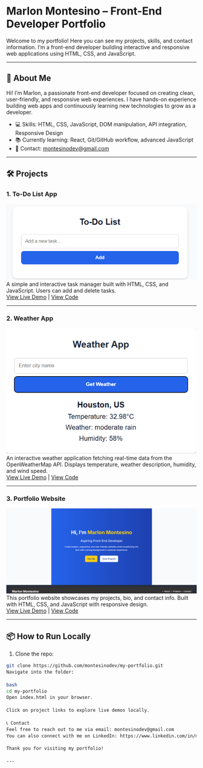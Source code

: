 # Marlon Montesino – Front-End Developer Portfolio

Welcome to my portfolio! Here you can see my projects, skills, and contact information. I’m a front-end developer building interactive and responsive web applications using HTML, CSS, and JavaScript.

---

## 🌟 About Me

Hi! I’m Marlon, a passionate front-end developer focused on creating clean, user-friendly, and responsive web experiences. I have hands-on experience building web apps and continuously learning new technologies to grow as a developer.

- 💻 Skills: HTML, CSS, JavaScript, DOM manipulation, API integration, Responsive Design  
- 📚 Currently learning: React, Git/GitHub workflow, advanced JavaScript  
- 📧 Contact: montesinodev@gmail.com

---

## 🛠 Projects

### 1. To-Do List App
![To-Do App Screenshot](images/todo-screenshot.png)  
A simple and interactive task manager built with HTML, CSS, and JavaScript. Users can add and delete tasks.  
[View Live Demo](todo.html) | [View Code](https://github.com/montesinodev/my-portfolio/tree/main/todo.html)

---

### 2. Weather App
![Weather App Screenshot](images/weather-screenshot.png)  
An interactive weather application fetching real-time data from the OpenWeatherMap API. Displays temperature, weather description, humidity, and wind speed.  
[View Live Demo](weather.html) | [View Code](https://github.com/montesinodev/my-portfolio/tree/main/weather.html)

---

### 3. Portfolio Website
![Portfolio Screenshot](images/portfolio-screenshot.png)  
This portfolio website showcases my projects, bio, and contact info. Built with HTML, CSS, and JavaScript with responsive design.  
[View Live Demo](index.html) | [View Code](https://github.com/montesinodev/my-portfolio)

---

## 📦 How to Run Locally

1. Clone the repo:  
```bash
git clone https://github.com/montesinodev/my-portfolio.git
Navigate into the folder:

bash
cd my-portfolio
Open index.html in your browser.

Click on project links to explore live demos locally.

📞 Contact
Feel free to reach out to me via email: montesinodev@gmail.com
You can also connect with me on LinkedIn: https://www.linkedin.com/in/marlon-m-324a70147/

Thank you for visiting my portfolio!

---
